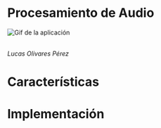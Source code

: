 # Procesamiento de Audio
![Gif de la aplicación](https://user-images.githubusercontent.com/47455265/160112321-a4f660d2-8e3f-4f7b-9c41-c0e9037bb6b6.gif)

<br>*Lucas Olivares Pérez*
# Características
# Implementación
